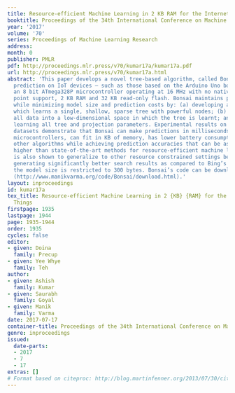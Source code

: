 ```yaml
---
title: Resource-efficient Machine Learning in 2 KB RAM for the Internet of Things
booktitle: Proceedings of the 34th International Conference on Machine Learning
year: '2017'
volume: '70'
series: Proceedings of Machine Learning Research
address: 
month: 0
publisher: PMLR
pdf: http://proceedings.mlr.press/v70/kumar17a/kumar17a.pdf
url: http://proceedings.mlr.press/v70/kumar17a.html
abstract: 'This paper develops a novel tree-based algorithm, called Bonsai, for efficient
  prediction on IoT devices – such as those based on the Arduino Uno board having
  an 8 bit ATmega328P microcontroller operating at 16 MHz with no native floating
  point support, 2 KB RAM and 32 KB read-only flash. Bonsai maintains prediction accuracy
  while minimizing model size and prediction costs by: (a) developing a tree model
  which learns a single, shallow, sparse tree with powerful nodes; (b) sparsely projecting
  all data into a low-dimensional space in which the tree is learnt; and (c) jointly
  learning all tree and projection parameters. Experimental results on multiple benchmark
  datasets demonstrate that Bonsai can make predictions in milliseconds even on slow
  microcontrollers, can fit in KB of memory, has lower battery consumption than all
  other algorithms while achieving prediction accuracies that can be as much as 30\%
  higher than state-of-the-art methods for resource-efficient machine learning. Bonsai
  is also shown to generalize to other resource constrained settings beyond IoT by
  generating significantly better search results as compared to Bing’s L3 ranker when
  the model size is restricted to 300 bytes. Bonsai’s code can be downloaded from
  (http://www.manikvarma.org/code/Bonsai/download.html).'
layout: inproceedings
id: kumar17a
tex_title: Resource-efficient Machine Learning in 2 {KB} {RAM} for the Internet of
  Things
firstpage: 1935
lastpage: 1944
page: 1935-1944
order: 1935
cycles: false
editor:
- given: Doina
  family: Precup
- given: Yee Whye
  family: Teh
author:
- given: Ashish
  family: Kumar
- given: Saurabh
  family: Goyal
- given: Manik
  family: Varma
date: 2017-07-17
container-title: Proceedings of the 34th International Conference on Machine Learning
genre: inproceedings
issued:
  date-parts:
  - 2017
  - 7
  - 17
extras: []
# Format based on citeproc: http://blog.martinfenner.org/2013/07/30/citeproc-yaml-for-bibliographies/
---
```

